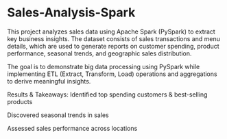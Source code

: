 # Sales-Analysis-Spark

This project analyzes sales data using Apache Spark (PySpark) to extract key business insights. The dataset consists of sales transactions and menu details, which are used to generate reports on customer spending, product performance, seasonal trends, and geographic sales distribution.

The goal is to demonstrate big data processing using PySpark while implementing ETL (Extract, Transform, Load) operations and aggregations to derive meaningful insights.

Results & Takeaways:
Identified top spending customers & best-selling products
 
 Discovered seasonal trends in sales
 
 Assessed sales performance across locations

